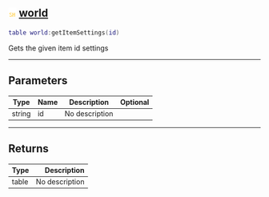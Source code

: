 ## ![shared](.gitbook/assets/shared.png) [world](home/world)



```lua
table world:getItemSettings(id)
```

Gets the given item id settings

------
## Parameters

| Type   | Name | Description | Optional |
| ------ | ---- | ----------- | -------: |
| string | id | No description |  |

------
## Returns

| Type   | Description |
| ------ | ----------: |
| table | No description |

